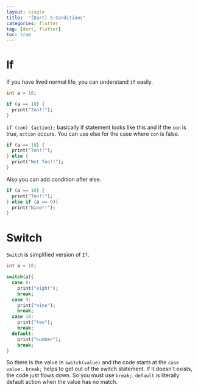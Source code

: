 ```yaml
---
layout: single
title:  "[Dart] 5.Conditions"
categories: flutter
tag: [dart, flutter]
toc: true
---
```


# If  

If you have lived normal life, you can understand `if` easily.
```dart
int a = 10;

if (a == 10) {
  print("Ten!!");
}
```
`if (con) {action};` basically if statement looks like this and if the `con` is true, `action` occurs.
You can use else for the case where `con` is false.
```dart
if (a == 10) {
  print("Ten!!");
} else {
  print("Not Ten!!");
}
```
Also you can add condition after else.
```dart
if (a == 10) {
  print("Ten!!");
} else if (a == 9){
  print("Nine!!");
}
```

# Switch  

`Switch` is simplified version of `If`.
```dart
int a = 10;

switch(a){
  case 8:
    print("eight");
    break;
  case 9:
    print("nine");
    break;
  case 10:
    print("ten");
    break;
  default:
    print("number");
    break;
}
```
So there is the value in `switch(value)` and the code starts at the `case value:`.
`break;` helps to get out of the switch statement.
If it doesn't exists, the code just flows down.
So you must use `break;`.
`default` is literally default action when the value has no match.
